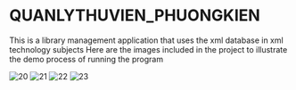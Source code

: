 # QUANLYTHUVIEN_PHUONGKIEN
This is a library management application that uses the xml database in xml technology subjects
Here are the images included in the project to illustrate the demo process of running the program

![20](https://user-images.githubusercontent.com/48725946/89092759-dfd99300-d3de-11ea-91f6-f1a6551d345f.PNG)
![21](https://user-images.githubusercontent.com/48725946/89092761-e23bed00-d3de-11ea-9d07-a610d47d4c97.PNG)
![22](https://user-images.githubusercontent.com/48725946/89092762-e405b080-d3de-11ea-9900-6fca41555bc1.PNG)
![23](https://user-images.githubusercontent.com/48725946/89092763-e5cf7400-d3de-11ea-8b42-df779fe4b00f.PNG)
